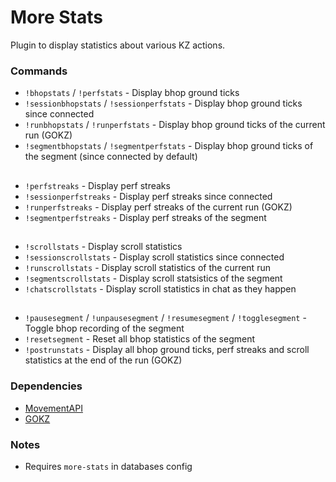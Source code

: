 # More Stats

Plugin to display statistics about various KZ actions.

### Commands
- `!bhopstats` / `!perfstats` - Display bhop ground ticks
- `!sessionbhopstats` / `!sessionperfstats` - Display bhop ground ticks since connected
- `!runbhopstats` / `!runperfstats` - Display bhop ground ticks of the current run (GOKZ)
- `!segmentbhopstats` / `!segmentperfstats` - Display bhop ground ticks of the segment (since connected by default)
##
- `!perfstreaks` - Display perf streaks
- `!sessionperfstreaks` - Display perf streaks since connected
- `!runperfstreaks` - Display perf streaks of the current run (GOKZ)
- `!segmentperfstreaks` - Display perf streaks of the segment
##
- `!scrollstats` - Display scroll statistics
- `!sessionscrollstats` - Display scroll statistics since connected
- `!runscrollstats` - Display scroll statistics of the current run
- `!segmentscrollstats` - Display scroll statsistics of the segment
- `!chatscrollstats` - Display scroll statistics in chat as they happen 
##
- `!pausesegment` / `!unpausesegment` / `!resumesegment` / `!togglesegment` - Toggle bhop recording of the segment
- `!resetsegment` - Reset all bhop statistics of the segment
- `!postrunstats` - Display all bhop ground ticks, perf streaks and scroll statistics at the end of the run (GOKZ)

### Dependencies
- [MovementAPI](https://github.com/danzayau/MovementAPI)
- [GOKZ](https://bitbucket.org/kztimerglobalteam/gokz/)

### Notes
- Requires `more-stats` in databases config

